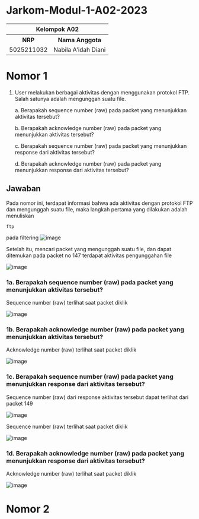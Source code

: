 # Jarkom-Modul-1-A02-2023
<table>
    <tr>
        <th colspan=2> Kelompok A02 </th>
    </tr>
    <tr>
        <th>NRP</th>
        <th>Nama Anggota</th>
    </tr>
    <tr>
        <td>5025211032</td>
        <td>Nabila A'idah Diani</td>
    </tr>
</table>


# Nomor 1
1. User melakukan berbagai aktivitas dengan menggunakan protokol FTP. Salah satunya adalah mengunggah suatu file.
   
    a. Berapakah sequence number (raw) pada packet yang menunjukkan aktivitas tersebut? 
    
    b. Berapakah acknowledge number (raw) pada packet yang menunjukkan aktivitas tersebut? 
    
    c. Berapakah sequence number (raw) pada packet yang menunjukkan response dari aktivitas tersebut?
    
    d. Berapakah acknowledge number (raw) pada packet yang menunjukkan response dari aktivitas tersebut?

## Jawaban

Pada nomor ini, terdapat informasi bahwa ada aktivitas dengan protokol FTP dan mengunggah suatu file, maka langkah pertama yang dilakukan adalah menuliskan
```
ftp
```
pada filtering
![image](https://github.com/nabilaaidah/Jarkom-Modul-1-A02-2023/assets/110476969/63b58dc5-8c3b-4b5d-b248-440d4bbf6880)

Setelah itu, mencari packet yang mengunggah suatu file, dan dapat ditemukan pada packet no 147 terdapat aktivitas pengunggahan file

![image](https://github.com/nabilaaidah/Jarkom-Modul-1-A02-2023/assets/110476969/995ef19e-8f10-4488-9a39-584a82e46207)

### 1a. Berapakah sequence number (raw) pada packet yang menunjukkan aktivitas tersebut?

Sequence number (raw) terlihat saat packet diklik

![image](https://github.com/nabilaaidah/Jarkom-Modul-1-A02-2023/assets/110476969/7dd10a95-bca9-4755-a3fc-d69ef9cdda39)

### 1b. Berapakah acknowledge number (raw) pada packet yang menunjukkan aktivitas tersebut? 

Acknowledge number (raw) terlihat saat packet diklik

![image](https://github.com/nabilaaidah/Jarkom-Modul-1-A02-2023/assets/110476969/56f634e9-b246-4be5-b819-819ebc9aa2e5)

### 1c. Berapakah sequence number (raw) pada packet yang menunjukkan response dari aktivitas tersebut?

Sequence number (raw) dari response aktivitas tersebut dapat terlihat dari packet 149

![image](https://github.com/nabilaaidah/Jarkom-Modul-1-A02-2023/assets/110476969/002c337c-c4aa-4fb3-9a8e-c49ee95222ef)

Sequence number (raw) terlihat saat packet diklik

![image](https://github.com/nabilaaidah/Jarkom-Modul-1-A02-2023/assets/110476969/8728784c-6ace-42e1-83aa-5bf4fc0996f6)

### 1d. Berapakah acknowledge number (raw) pada packet yang menunjukkan response dari aktivitas tersebut?

Acknowledge number (raw) terlihat saat packet diklik

![image](https://github.com/nabilaaidah/Jarkom-Modul-1-A02-2023/assets/110476969/3c6e61f2-0b05-40b8-8ad1-4cf5f6c35ebc)


# Nomor 2
